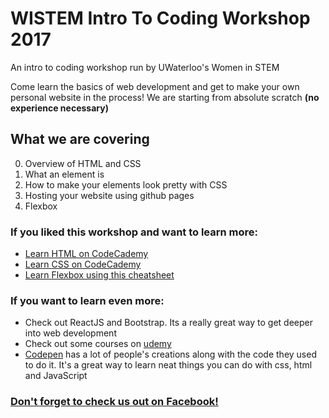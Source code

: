 # WISTEM Intro To Coding Workshop 2017
An intro to coding workshop run by UWaterloo's Women in STEM

Come learn the basics of web development and get to make your own personal website in the process!
We are starting from absolute scratch **(no experience necessary)**

## What we are covering
0. Overview of HTML and CSS
1. What an element is
2. How to make your elements look pretty with CSS
3. Hosting your website using github pages
4. Flexbox

### If you liked this workshop and want to learn more:
- [Learn HTML on CodeCademy](https://www.codecademy.com/learn/learn-html)
- [Learn CSS on CodeCademy](https://www.codecademy.com/learn/learn-css)
- [Learn Flexbox using this cheatsheet](https://css-tricks.com/snippets/css/a-guide-to-flexbox/)

### If you want to learn even more:
- Check out ReactJS and Bootstrap. Its a really great way to get deeper into web development
- Check out some courses on [udemy](https://www.udemy.com/the-web-developer-bootcamp/)
- [Codepen](https://codepen.io/) has a lot of people's creations along with the code they used to do it. It's a great way to learn neat things you can do with css, html and JavaScript 

### [Don't forget to check us out on Facebook!](https://www.facebook.com/UWWiSTEM/)
